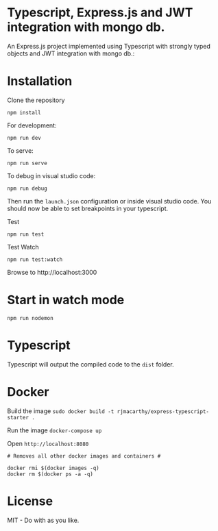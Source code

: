 Typescript, Express.js and JWT integration with mongo db.
=========================

An Express.js project implemented using Typescript with strongly typed objects and JWT integration with mongo db.:

# Installation

Clone the repository

```
npm install 
```

For development:
```
npm run dev
```

To serve:
```
npm run serve
```

To debug in visual studio code:
```
npm run debug
```

Then run the `launch.json` configuration or inside visual studio code.  You should now be able to set breakpoints in your typescript.

Test
```
npm run test
```

Test Watch
```
npm run test:watch
```

Browse to http://localhost:3000


# Start in watch mode

`npm run nodemon`

# Typescript

Typescript will output the compiled code to the `dist` folder.

# Docker

Build the image `sudo docker build -t rjmacarthy/express-typescript-starter .`

Run the image `docker-compose up`

Open `http://localhost:8080`

```
# Removes all other docker images and containers #

docker rmi $(docker images -q)
docker rm $(docker ps -a -q)
```



# License

MIT - Do with as you like.


